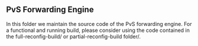 ## PvS Forwarding Engine

In this folder we maintain the source code of the PvS forwarding engine. For a functional and running build, please consider using the code contained in the full-reconfig-build/ or partial-reconfig-build folder/.
